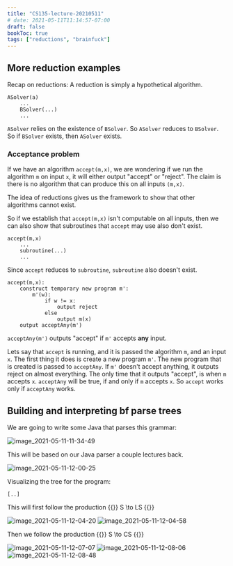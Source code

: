 ```yaml
---
title: "CS135-lecture-20210511"
# date: 2021-05-11T11:14:57-07:00
draft: false
bookToc: true
tags: ["reductions", "brainfuck"]
---
```


## More reduction examples

Recap on reductions:
A reduction is simply a hypothetical algorithm.

```
ASolver(a)
    ...
    BSolver(...)
    ...
```

`ASolver` relies on the existence of `BSolver`. 
So `ASolver` reduces to `BSolver`.
So if `BSolver` exists, then `ASolver` exists.

### Acceptance problem

If we have an algorithm `accept(m,x)`, we are wondering if we run the algorithm `m` on input `x`, it will either output "accept" or "reject".
The claim is there is no algorithm that can produce this on all inputs `(m,x)`.

The idea of reductions gives us the framework to show that other algorithms cannot exist.

So if we establish that `accept(m,x)` isn't computable on all inputs, then we can also show that subroutines that `accept` may use also don't exist.

```
accept(m,x)
    ...
    subroutine(...)
    ...
```

Since `accept` reduces to `subroutine`, `subroutine` also doesn't exist.

```
accept(m,x):
    construct temporary new program m':
        m'(w):
            if w != x:
                output reject
            else
                output m(x)
    output acceptAny(m')
```

`acceptAny(m')` outputs "accept" if `m'` accepts **any** input.

Lets say that `accept` is running, and it is passed the algorithm `m`, and an input `x`.
The first thing it does is create a new program `m'`.
The new program that is created is passed to `acceptAny`.
If `m'` doesn't accept anything, it outputs reject on almost everything.
The only time that it outputs "accept", is when `m` accepts `x`.
`acceptAny` will be true, if and only if `m` accepts `x`.
So `accept` works only if `acceptAny` works.

## Building and interpreting bf parse trees

We are going to write some Java that parses this grammar:

![image_2021-05-11-11-34-49](/notes/image_2021-05-11-11-34-49.png)

This will be based on our Java parser a couple lectures back.

![image_2021-05-11-12-00-25](/notes/image_2021-05-11-12-00-25.png)

Visualizing the tree for the program:

```bf
[..]
```

This will first follow the production
{{<k>}} S \to LS {{</k>}}

![image_2021-05-11-12-04-20](/notes/image_2021-05-11-12-04-20.png)
![image_2021-05-11-12-04-58](/notes/image_2021-05-11-12-04-58.png)

Then we follow the production {{<k>}} S \to CS {{</k>}}

![image_2021-05-11-12-07-07](/notes/image_2021-05-11-12-07-07.png)
![image_2021-05-11-12-08-06](/notes/image_2021-05-11-12-08-06.png)
![image_2021-05-11-12-08-48](/notes/image_2021-05-11-12-08-48.png)



